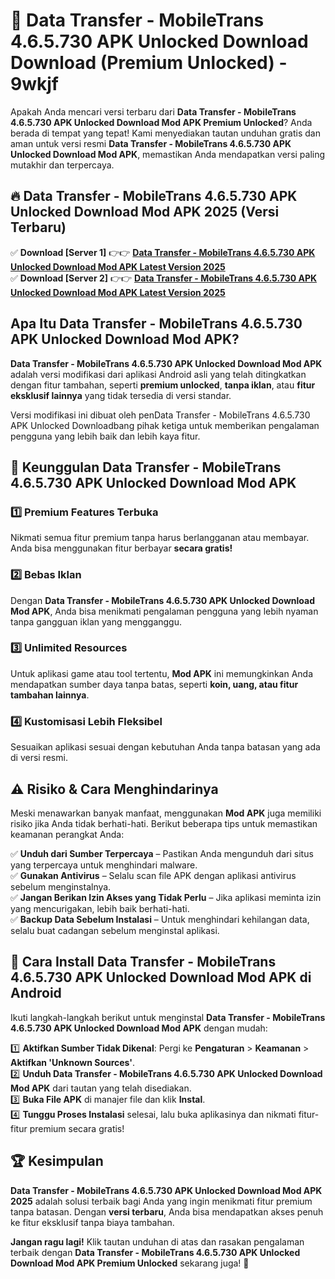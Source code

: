 # 🎯 Data Transfer - MobileTrans 4.6.5.730 APK Unlocked Download  Download (Premium Unlocked) -  9wkjf

Apakah Anda mencari versi terbaru dari **Data Transfer - MobileTrans 4.6.5.730 APK Unlocked Download Mod APK Premium Unlocked**? Anda berada di tempat yang tepat! Kami menyediakan tautan unduhan gratis dan aman untuk versi resmi **Data Transfer - MobileTrans 4.6.5.730 APK Unlocked Download Mod APK**, memastikan Anda mendapatkan versi paling mutakhir dan terpercaya.

## 🔥 Data Transfer - MobileTrans 4.6.5.730 APK Unlocked Download Mod APK 2025 (Versi Terbaru)

✅ **Download [Server 1]** 👉👉 [**Data Transfer - MobileTrans 4.6.5.730 APK Unlocked Download Mod APK Latest Version 2025**](https://momento.my/?title=Data_Transfer_-_MobileTrans_4.6.5.730_APK_Unlocked_Download)  
✅ **Download [Server 2]** 👉👉 [**Data Transfer - MobileTrans 4.6.5.730 APK Unlocked Download Mod APK Latest Version 2025**](https://momento.my/?title=Data_Transfer_-_MobileTrans_4.6.5.730_APK_Unlocked_Download)  

## Apa Itu Data Transfer - MobileTrans 4.6.5.730 APK Unlocked Download Mod APK?

**Data Transfer - MobileTrans 4.6.5.730 APK Unlocked Download Mod APK** adalah versi modifikasi dari aplikasi Android asli yang telah ditingkatkan dengan fitur tambahan, seperti **premium unlocked**, **tanpa iklan**, atau **fitur eksklusif lainnya** yang tidak tersedia di versi standar.

Versi modifikasi ini dibuat oleh penData Transfer - MobileTrans 4.6.5.730 APK Unlocked Downloadbang pihak ketiga untuk memberikan pengalaman pengguna yang lebih baik dan lebih kaya fitur.

## 🎯 Keunggulan Data Transfer - MobileTrans 4.6.5.730 APK Unlocked Download Mod APK

### 1️⃣ Premium Features Terbuka
Nikmati semua fitur premium tanpa harus berlangganan atau membayar. Anda bisa menggunakan fitur berbayar **secara gratis!**

### 2️⃣ Bebas Iklan
Dengan **Data Transfer - MobileTrans 4.6.5.730 APK Unlocked Download Mod APK**, Anda bisa menikmati pengalaman pengguna yang lebih nyaman tanpa gangguan iklan yang mengganggu.

### 3️⃣ Unlimited Resources
Untuk aplikasi game atau tool tertentu, **Mod APK** ini memungkinkan Anda mendapatkan sumber daya tanpa batas, seperti **koin, uang, atau fitur tambahan lainnya**.

### 4️⃣ Kustomisasi Lebih Fleksibel
Sesuaikan aplikasi sesuai dengan kebutuhan Anda tanpa batasan yang ada di versi resmi.

## ⚠️ Risiko & Cara Menghindarinya

Meski menawarkan banyak manfaat, menggunakan **Mod APK** juga memiliki risiko jika Anda tidak berhati-hati. Berikut beberapa tips untuk memastikan keamanan perangkat Anda:

✅ **Unduh dari Sumber Terpercaya** – Pastikan Anda mengunduh dari situs yang terpercaya untuk menghindari malware.  
✅ **Gunakan Antivirus** – Selalu scan file APK dengan aplikasi antivirus sebelum menginstalnya.  
✅ **Jangan Berikan Izin Akses yang Tidak Perlu** – Jika aplikasi meminta izin yang mencurigakan, lebih baik berhati-hati.  
✅ **Backup Data Sebelum Instalasi** – Untuk menghindari kehilangan data, selalu buat cadangan sebelum menginstal aplikasi.

## 📌 Cara Install Data Transfer - MobileTrans 4.6.5.730 APK Unlocked Download Mod APK di Android

Ikuti langkah-langkah berikut untuk menginstal **Data Transfer - MobileTrans 4.6.5.730 APK Unlocked Download Mod APK** dengan mudah:

1️⃣ **Aktifkan Sumber Tidak Dikenal**: Pergi ke **Pengaturan** > **Keamanan** > **Aktifkan 'Unknown Sources'**.  
2️⃣ **Unduh Data Transfer - MobileTrans 4.6.5.730 APK Unlocked Download Mod APK** dari tautan yang telah disediakan.  
3️⃣ **Buka File APK** di manajer file dan klik **Instal**.  
4️⃣ **Tunggu Proses Instalasi** selesai, lalu buka aplikasinya dan nikmati fitur-fitur premium secara gratis!

## 🏆 Kesimpulan

**Data Transfer - MobileTrans 4.6.5.730 APK Unlocked Download Mod APK 2025** adalah solusi terbaik bagi Anda yang ingin menikmati fitur premium tanpa batasan. Dengan **versi terbaru**, Anda bisa mendapatkan akses penuh ke fitur eksklusif tanpa biaya tambahan.

**Jangan ragu lagi!** Klik tautan unduhan di atas dan rasakan pengalaman terbaik dengan **Data Transfer - MobileTrans 4.6.5.730 APK Unlocked Download Mod APK Premium Unlocked** sekarang juga! 🚀
